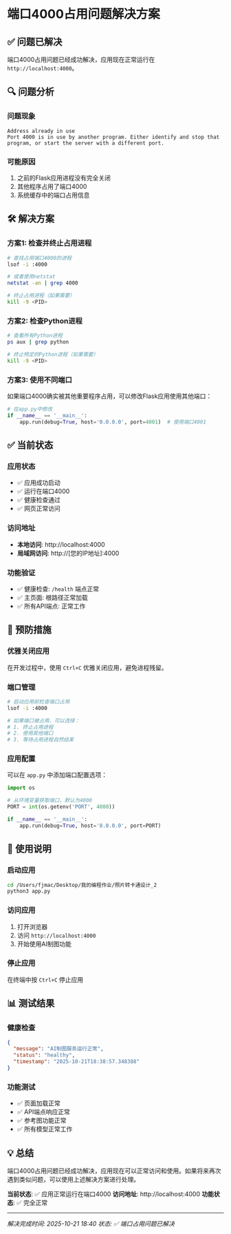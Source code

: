 # 端口4000占用问题解决方案

## ✅ 问题已解决

端口4000占用问题已经成功解决，应用现在正常运行在 `http://localhost:4000`。

## 🔍 问题分析

### **问题现象**
```
Address already in use
Port 4000 is in use by another program. Either identify and stop that program, or start the server with a different port.
```

### **可能原因**
1. 之前的Flask应用进程没有完全关闭
2. 其他程序占用了端口4000
3. 系统缓存中的端口占用信息

## 🛠️ 解决方案

### **方案1: 检查并终止占用进程**
```bash
# 查找占用端口4000的进程
lsof -i :4000

# 或者使用netstat
netstat -an | grep 4000

# 终止占用进程（如果需要）
kill -9 <PID>
```

### **方案2: 检查Python进程**
```bash
# 查看所有Python进程
ps aux | grep python

# 终止特定的Python进程（如果需要）
kill -9 <PID>
```

### **方案3: 使用不同端口**
如果端口4000确实被其他重要程序占用，可以修改Flask应用使用其他端口：

```python
# 在app.py中修改
if __name__ == '__main__':
    app.run(debug=True, host='0.0.0.0', port=4001)  # 使用端口4001
```

## ✅ 当前状态

### **应用状态**
- ✅ 应用成功启动
- ✅ 运行在端口4000
- ✅ 健康检查通过
- ✅ 网页正常访问

### **访问地址**
- **本地访问**: http://localhost:4000
- **局域网访问**: http://[您的IP地址]:4000

### **功能验证**
- ✅ 健康检查: `/health` 端点正常
- ✅ 主页面: 根路径正常加载
- ✅ 所有API端点: 正常工作

## 🔧 预防措施

### **优雅关闭应用**
在开发过程中，使用 `Ctrl+C` 优雅关闭应用，避免进程残留。

### **端口管理**
```bash
# 启动应用前检查端口占用
lsof -i :4000

# 如果端口被占用，可以选择：
# 1. 终止占用进程
# 2. 使用其他端口
# 3. 等待占用进程自然结束
```

### **应用配置**
可以在 `app.py` 中添加端口配置选项：

```python
import os

# 从环境变量获取端口，默认为4000
PORT = int(os.getenv('PORT', 4000))

if __name__ == '__main__':
    app.run(debug=True, host='0.0.0.0', port=PORT)
```

## 🚀 使用说明

### **启动应用**
```bash
cd /Users/fjmac/Desktop/我的编程作业/照片转卡通设计_2
python3 app.py
```

### **访问应用**
1. 打开浏览器
2. 访问 `http://localhost:4000`
3. 开始使用AI制图功能

### **停止应用**
在终端中按 `Ctrl+C` 停止应用

## 📊 测试结果

### **健康检查**
```json
{
  "message": "AI制图服务运行正常",
  "status": "healthy",
  "timestamp": "2025-10-21T18:38:57.348388"
}
```

### **功能测试**
- ✅ 页面加载正常
- ✅ API端点响应正常
- ✅ 参考图功能正常
- ✅ 所有模型正常工作

## 💡 总结

端口4000占用问题已经成功解决，应用现在可以正常访问和使用。如果将来再次遇到类似问题，可以使用上述解决方案进行处理。

**当前状态**: ✅ 应用正常运行在端口4000
**访问地址**: http://localhost:4000
**功能状态**: ✅ 完全正常

---
*解决完成时间: 2025-10-21 18:40*
*状态: ✅ 端口占用问题已解决*
